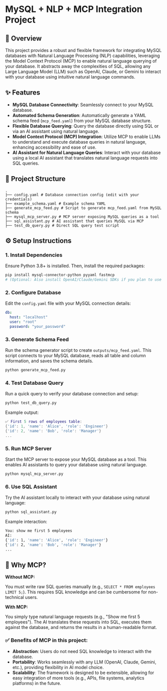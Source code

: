 # MySQL + NLP + MCP Integration Project

## 🚀 Overview

This project provides a robust and flexible framework for integrating MySQL databases with Natural Language Processing (NLP) capabilities, leveraging the Model Context Protocol (MCP) to enable natural language querying of your database. It abstracts away the complexities of SQL, allowing any Large Language Model (LLM) such as OpenAI, Claude, or Gemini to interact with your database using intuitive natural language commands.

## ✨ Features

- **MySQL Database Connectivity**: Seamlessly connect to your MySQL database.
- **Automated Schema Generation**: Automatically generate a YAML schema feed (`mcp_feed.yaml`) from your MySQL database structure.
- **Flexible Database Querying**: Query the database directly using SQL or via an AI assistant using natural language.
- **Model Context Protocol (MCP) Integration**: Utilize MCP to enable LLMs to understand and execute database queries in natural language, enhancing accessibility and ease of use.
- **AI Assistant for Natural Language Queries**: Interact with your database using a local AI assistant that translates natural language requests into SQL queries.

## 📂 Project Structure

```
.
├── config.yaml # Database connection config (edit with your credentials)
├── example_schema.yaml # Example schema YAML
├── generate_mcp_feed.py # Script to generate mcp_feed.yaml from MySQL schema
├── mysql_mcp_server.py # MCP server exposing MySQL queries as a tool
├── sql_assistant.py # AI assistant that queries MySQL via MCP
├── test_db_query.py # Direct SQL query test script
```

## ⚙️ Setup Instructions

### 1. Install Dependencies

Ensure Python 3.8+ is installed. Then, install the required packages:

```bash
pip install mysql-connector-python pyyaml fastmcp
# (Optional: Also install OpenAI/Claude/Gemini SDKs if you plan to use AI assistants.)
```

### 2. Configure Database

Edit the `config.yaml` file with your MySQL connection details:

```yaml
db:
  host: "localhost"
  user: "root"
  password: "your_password"
```

### 3. Generate Schema Feed

Run the schema generator script to create `outputs/mcp_feed.yaml`. This script connects to your MySQL database, reads all table and column information, and saves the schema details.

```bash
python generate_mcp_feed.py
```

### 4. Test Database Query

Run a quick query to verify your database connection and setup:

```bash
python test_db_query.py
```

Example output:

```lua
✅ First 5 rows of employees table:
{'id': 1, 'name': 'Alice', 'role': 'Engineer'}
{'id': 2, 'name': 'Bob', 'role': 'Manager'}
...
```

### 5. Run MCP Server

Start the MCP server to expose your MySQL database as a tool. This enables AI assistants to query your database using natural language.

```bash
python mysql_mcp_server.py
```

### 6. Use SQL Assistant

Try the AI assistant locally to interact with your database using natural language:

```bash
python sql_assistant.py
```

Example interaction:

```bash
You: show me first 5 employees
AI: 
{'id': 1, 'name': 'Alice', 'role': 'Engineer'}
{'id': 2, 'name': 'Bob', 'role': 'Manager'}
...
```

## 🤔 Why MCP?

**Without MCP:**

You must write raw SQL queries manually (e.g., `SELECT * FROM employees LIMIT 5;`). This requires SQL knowledge and can be cumbersome for non-technical users.

**With MCP:**

You simply type natural language requests (e.g., "Show me first 5 employees"). The AI translates these requests into SQL, executes them against the database, and returns the results in a human-readable format.

### ✅ Benefits of MCP in this project:

- **Abstraction**: Users do not need SQL knowledge to interact with the database.
- **Portability**: Works seamlessly with any LLM (OpenAI, Claude, Gemini, etc.), providing flexibility in AI model choice.
- **Scalability**: The framework is designed to be extensible, allowing for easy integration of more tools (e.g., APIs, file systems, analytics platforms) in the future.


